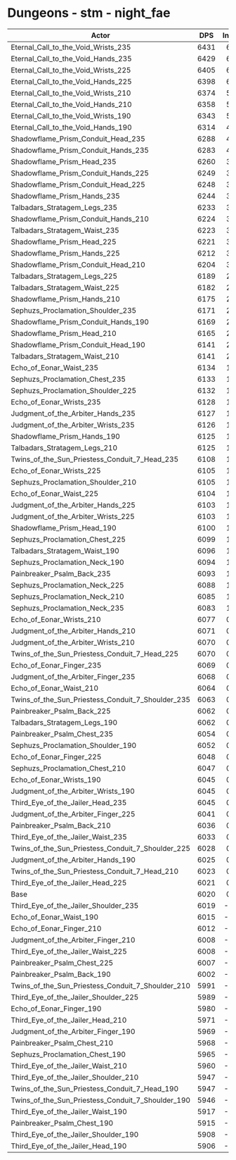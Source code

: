 # Dungeons - stm - night_fae
| Actor | DPS | Increase |
|---|:---:|:---:|
|Eternal_Call_to_the_Void_Wrists_235|6431|6.83%|
|Eternal_Call_to_the_Void_Hands_235|6429|6.79%|
|Eternal_Call_to_the_Void_Wrists_225|6405|6.40%|
|Eternal_Call_to_the_Void_Hands_225|6398|6.28%|
|Eternal_Call_to_the_Void_Wrists_210|6374|5.88%|
|Eternal_Call_to_the_Void_Hands_210|6358|5.61%|
|Eternal_Call_to_the_Void_Wrists_190|6343|5.37%|
|Eternal_Call_to_the_Void_Hands_190|6314|4.88%|
|Shadowflame_Prism_Conduit_Head_235|6288|4.45%|
|Shadowflame_Prism_Conduit_Hands_235|6283|4.37%|
|Shadowflame_Prism_Head_235|6260|3.99%|
|Shadowflame_Prism_Conduit_Hands_225|6249|3.80%|
|Shadowflame_Prism_Conduit_Head_225|6248|3.79%|
|Shadowflame_Prism_Hands_235|6244|3.72%|
|Talbadars_Stratagem_Legs_235|6233|3.54%|
|Shadowflame_Prism_Conduit_Hands_210|6224|3.39%|
|Talbadars_Stratagem_Waist_235|6223|3.37%|
|Shadowflame_Prism_Head_225|6221|3.34%|
|Shadowflame_Prism_Hands_225|6212|3.19%|
|Shadowflame_Prism_Conduit_Head_210|6204|3.06%|
|Talbadars_Stratagem_Legs_225|6189|2.81%|
|Talbadars_Stratagem_Waist_225|6182|2.69%|
|Shadowflame_Prism_Hands_210|6175|2.57%|
|Sephuzs_Proclamation_Shoulder_235|6171|2.51%|
|Shadowflame_Prism_Conduit_Hands_190|6169|2.48%|
|Shadowflame_Prism_Head_210|6165|2.41%|
|Shadowflame_Prism_Conduit_Head_190|6141|2.01%|
|Talbadars_Stratagem_Waist_210|6141|2.01%|
|Echo_of_Eonar_Waist_235|6134|1.89%|
|Sephuzs_Proclamation_Chest_235|6133|1.88%|
|Sephuzs_Proclamation_Shoulder_225|6132|1.86%|
|Echo_of_Eonar_Wrists_235|6128|1.79%|
|Judgment_of_the_Arbiter_Hands_235|6127|1.78%|
|Judgment_of_the_Arbiter_Wrists_235|6126|1.76%|
|Shadowflame_Prism_Hands_190|6125|1.74%|
|Talbadars_Stratagem_Legs_210|6125|1.74%|
|Twins_of_the_Sun_Priestess_Conduit_7_Head_235|6108|1.46%|
|Echo_of_Eonar_Wrists_225|6105|1.41%|
|Sephuzs_Proclamation_Shoulder_210|6105|1.41%|
|Echo_of_Eonar_Waist_225|6104|1.40%|
|Judgment_of_the_Arbiter_Hands_225|6103|1.38%|
|Judgment_of_the_Arbiter_Wrists_225|6103|1.38%|
|Shadowflame_Prism_Head_190|6100|1.33%|
|Sephuzs_Proclamation_Chest_225|6099|1.31%|
|Talbadars_Stratagem_Waist_190|6096|1.26%|
|Sephuzs_Proclamation_Neck_190|6094|1.23%|
|Painbreaker_Psalm_Back_235|6093|1.21%|
|Sephuzs_Proclamation_Neck_225|6088|1.13%|
|Sephuzs_Proclamation_Neck_210|6085|1.08%|
|Sephuzs_Proclamation_Neck_235|6083|1.05%|
|Echo_of_Eonar_Wrists_210|6077|0.95%|
|Judgment_of_the_Arbiter_Hands_210|6071|0.85%|
|Judgment_of_the_Arbiter_Wrists_210|6070|0.83%|
|Twins_of_the_Sun_Priestess_Conduit_7_Head_225|6070|0.83%|
|Echo_of_Eonar_Finger_235|6069|0.81%|
|Judgment_of_the_Arbiter_Finger_235|6068|0.80%|
|Echo_of_Eonar_Waist_210|6064|0.73%|
|Twins_of_the_Sun_Priestess_Conduit_7_Shoulder_235|6063|0.71%|
|Painbreaker_Psalm_Back_225|6062|0.70%|
|Talbadars_Stratagem_Legs_190|6062|0.70%|
|Painbreaker_Psalm_Chest_235|6054|0.56%|
|Sephuzs_Proclamation_Shoulder_190|6052|0.53%|
|Echo_of_Eonar_Finger_225|6048|0.47%|
|Sephuzs_Proclamation_Chest_210|6047|0.45%|
|Echo_of_Eonar_Wrists_190|6045|0.42%|
|Judgment_of_the_Arbiter_Wrists_190|6045|0.42%|
|Third_Eye_of_the_Jailer_Head_235|6045|0.42%|
|Judgment_of_the_Arbiter_Finger_225|6041|0.35%|
|Painbreaker_Psalm_Back_210|6036|0.27%|
|Third_Eye_of_the_Jailer_Waist_235|6033|0.22%|
|Twins_of_the_Sun_Priestess_Conduit_7_Shoulder_225|6028|0.13%|
|Judgment_of_the_Arbiter_Hands_190|6025|0.08%|
|Twins_of_the_Sun_Priestess_Conduit_7_Head_210|6023|0.05%|
|Third_Eye_of_the_Jailer_Head_225|6021|0.02%|
|Base|6020|0.00%|
|Third_Eye_of_the_Jailer_Shoulder_235|6019|-0.02%|
|Echo_of_Eonar_Waist_190|6015|-0.08%|
|Echo_of_Eonar_Finger_210|6012|-0.13%|
|Judgment_of_the_Arbiter_Finger_210|6008|-0.20%|
|Third_Eye_of_the_Jailer_Waist_225|6008|-0.20%|
|Painbreaker_Psalm_Chest_225|6007|-0.22%|
|Painbreaker_Psalm_Back_190|6002|-0.30%|
|Twins_of_the_Sun_Priestess_Conduit_7_Shoulder_210|5991|-0.48%|
|Third_Eye_of_the_Jailer_Shoulder_225|5989|-0.51%|
|Echo_of_Eonar_Finger_190|5980|-0.66%|
|Third_Eye_of_the_Jailer_Head_210|5971|-0.81%|
|Judgment_of_the_Arbiter_Finger_190|5969|-0.85%|
|Painbreaker_Psalm_Chest_210|5968|-0.86%|
|Sephuzs_Proclamation_Chest_190|5965|-0.91%|
|Third_Eye_of_the_Jailer_Waist_210|5960|-1.00%|
|Third_Eye_of_the_Jailer_Shoulder_210|5947|-1.21%|
|Twins_of_the_Sun_Priestess_Conduit_7_Head_190|5947|-1.21%|
|Twins_of_the_Sun_Priestess_Conduit_7_Shoulder_190|5946|-1.23%|
|Third_Eye_of_the_Jailer_Waist_190|5917|-1.71%|
|Painbreaker_Psalm_Chest_190|5915|-1.74%|
|Third_Eye_of_the_Jailer_Shoulder_190|5908|-1.86%|
|Third_Eye_of_the_Jailer_Head_190|5906|-1.89%|
